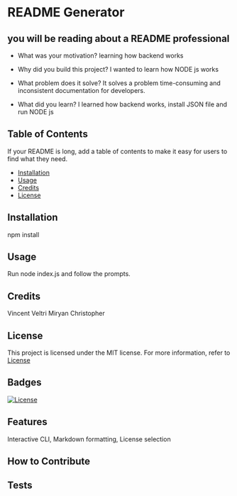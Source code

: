 # README Generator

## you will be reading about a README professional

- What was your motivation?
learning how backend works

- Why did you build this project?
I wanted to learn how NODE js works

- What problem does it solve?
It solves a problem time-consuming and inconsistent documentation for developers.

- What did you learn?
I learned how backend works, install JSON file and run NODE js

## Table of Contents

If your README is long, add a table of contents to make it easy for users to find what they need.

- [Installation](#installation)
- [Usage](#usage)
- [Credits](#credits)
- [License](#license)

## Installation
npm install 

## Usage
Run node index.js and follow the prompts.

## Credits
Vincent Veltri
Miryan Christopher

## License
This project is licensed under the MIT license. For more information, refer to [License](https://www.boost.org/LICENSE_1_0.txt)

## Badges
[![License](https://img.shields.io/badge/License-Boost_1.0-lightblue.svg)](https://www.boost.org/LICENSE_1_0.txt)

## Features
 Interactive CLI, Markdown formatting, License selection



## How to Contribute


## Tests

